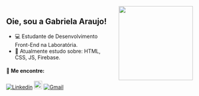 
<img align="right" height="200" style="margin-left: 25px" src="https://user-images.githubusercontent.com/104042912/202274416-4d1585a3-2d8e-4754-b646-d7a1e63c9b0b.png">


## Oie, sou a Gabriela Araujo!



- :computer: Estudante de Desenvolvimento Front-End na Laboratória.
- 🌱  Atualmente estudo sobre: HTML, CSS, JS, Firebase.

#### 🔗 Me encontre:
[![Linkedin](https://img.shields.io/badge/-LinkedIn-blue?style=flat&logo=Linkedin&logoColor=white)](https://www.linkedin.com/in/gabrielaaraujolink/)
[<img src="https://img.shields.io/github/followers/gabriela-araujosilva?label=follow&style=social" height="22" title="Follow me" />](https://github.com/gabriela-araujosilva)
[![Gmail](https://img.shields.io/badge/-Gmail-c14438?style=flat&logo=Gmail&logoColor=white)](mailto:gabrielaaraujo.sil@gmail.com)
 





